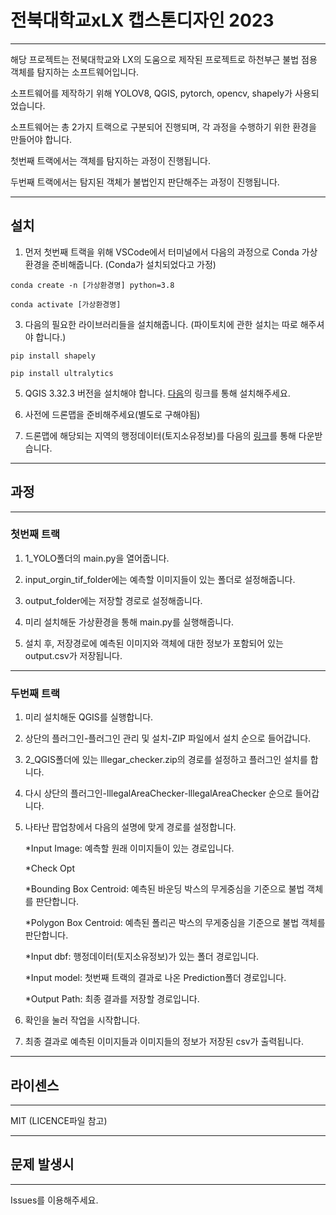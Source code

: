 # 전북대학교xLX 캡스톤디자인 2023

---
해당 프로젝트는 전북대학교와 LX의 도움으로 제작된 프로젝트로 하천부근 불법 점용 객체를 탐지하는 소프트웨어입니다.

소프트웨어를 제작하기 위해 YOLOV8, QGIS, pytorch, opencv, shapely가 사용되었습니다.

소프트웨어는 총 2가지 트랙으로 구분되어 진행되며, 각 과정을 수행하기 위한 환경을 만들어야 합니다.

첫번째 트랙에서는 객체를 탐지하는 과정이 진행됩니다.

두번째 트랙에서는 탐지된 객체가 불법인지 판단해주는 과정이 진행됩니다.

---
## 설치
1. 먼저 첫번째 트랙을 위해 VSCode에서 터미널에서 다음의 과정으로 Conda 가상환경을 준비해줍니다. (Conda가 설치되었다고 가정)

```"
conda create -n [가상환경명] python=3.8
```
```"
conda activate [가상환경명]
```
   
3. 다음의 필요한 라이브러리들을 설치해줍니다. (파이토치에 관한 설치는 따로 해주셔야 합니다.)

```"
pip install shapely
```
```"
pip install ultralytics
```
   
5. QGIS 3.32.3 버전을 설치해야 합니다. [다음](https://download.qgis.org/downloads/)의 링크를 통해 설치해주세요.
   
6. 사전에 드론맵을 준비해주세요(별도로 구해야됨)
   
7. 드론맵에 해당되는 지역의 행정데이터(토지소유정보)를 다음의 [링크](http://openapi.nsdi.go.kr/nsdi/index.do)를 통해 다운받습니다.
   
---
## 과정
---

### 첫번째 트랙

1. 1_YOLO폴더의 main.py을 열어줍니다.

2. input_orgin_tif_folder에는 예측할 이미지들이 있는 폴더로 설정해줍니다.

3. output_folder에는 저장할 경로로 설정해줍니다.

4. 미리 설치해둔 가상환경을 통해 main.py를 실행해줍니다.

5. 설치 후, 저장경로에 예측된 이미지와 객체에 대한 정보가 포함되어 있는 output.csv가 저장됩니다.
   
---
### 두번째 트랙

1. 미리 설치해둔 QGIS를 실행합니다.

2. 상단의 플러그인-플러그인 관리 및 설치-ZIP 파일에서 설치 순으로 들어갑니다.

3. 2_QGIS폴더에 있는 lllegar_checker.zip의 경로를 설정하고 플러그인 설치를 합니다.

4. 다시 상단의 플러그인-lllegalAreaChecker-lllegalAreaChecker 순으로 들어갑니다.

5. 나타난 팝업창에서 다음의 설명에 맞게 경로를 설정합니다.
   
   *Input Image: 예측할 원래 이미지들이 있는 경로입니다.
      
   *Check Opt
      
      *Bounding Box Centroid: 예측된 바운딩 박스의 무게중심을 기준으로 불법 객체를 판단합니다.
         
      *Polygon Box Centroid: 예측된 폴리곤 박스의 무게중심을 기준으로 불법 객체를 판단합니다.
         
   *Input dbf: 행정데이터(토지소유정보)가 있는 폴더 경로입니다.
      
   *Input model: 첫번째 트랙의 결과로 나온 Prediction폴더 경로입니다.
      
   *Output Path: 최종 결과를 저장할 경로입니다.

6. 확인을 눌러 작업을 시작합니다.

7. 최종 결과로 예측된 이미지들과 이미지들의 정보가 저장된 csv가 출력됩니다.

---
## 라이센스
---
MIT (LICENCE파일 참고)

---
## 문제 발생시
---
Issues를 이용해주세요.
